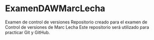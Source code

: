 # ExamenDAWMarcLecha
Examen de control de versiones
Repositorio creado para el examen de Control de versiones de Marc Lecha
Este repositorio será utilizado para practicar Git y GitHub.

